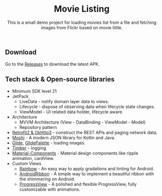 <h1 align="center">Movie Listing</h1>

<p align="center">  
This is a small demo project for loading movies list from a file and fetching images from Flickr based on movie tittle.
</p>
</br>

## Download
Go to the [Releases](https://github.com/SEAbdulbasit/MoviesListingTest/releases) to download the latest APK.

## Tech stack & Open-source libraries
- Minimum SDK level 21
- JetPack
  - LiveData - notify domain layer data to views.
  - Lifecycle - dispose of observing data when lifecycle state changes.
  - ViewModel - UI related data holder, lifecycle aware.
- Architecture
  - MVVM Architecture (View - DataBinding - ViewModel - Model)
  - Repository pattern
- [Retrofit2 & OkHttp3](https://github.com/square/retrofit) - construct the REST APIs and paging network data.
- [Moshi](https://github.com/square/moshi/) - A modern JSON library for Kotlin and Java.
- [Glide](https://github.com/bumptech/glide), [GlidePalette](https://github.com/florent37/GlidePalette) - loading images.
- [Timber](https://github.com/JakeWharton/timber) - logging.
- [Material-Components](https://github.com/material-components/material-components-android) - Material design components like ripple animation, cardView.
- Custom Views
  - [Rainbow](https://github.com/skydoves/rainbow) - An easy way to apply gradations and tinting for Android.
  - [AndroidRibbon](https://github.com/skydoves/androidribbon) - A simple way to implement a  beautiful ribbon with the shimmering on Android.
  - [ProgressView](https://github.com/skydoves/progressview) - A polished and flexible ProgressView, fully customizable with animations.
